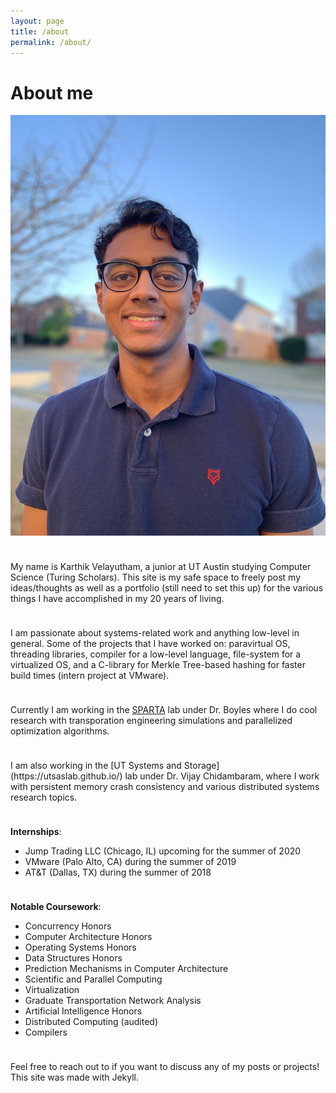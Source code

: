 ```yaml
---
layout: page
title: /about
permalink: /about/
---
```


# About me
![image](/img/profile.jpg#profile)

<hr style="height:10px; visibility:hidden;" />

My name is Karthik Velayutham, a junior at UT Austin studying Computer Science (Turing Scholars). This site is my safe space to freely post my ideas/thoughts as well as a portfolio (still need to set this up) for the various things I have accomplished in my 20 years of living. 

<hr style="height:10px; visibility:hidden;" />

I am passionate about systems-related work and anything low-level in general. Some of the projects that I have worked on: paravirtual OS, threading libraries, compiler for a low-level language, file-system for a virtualized OS, and a C-library for Merkle Tree-based hashing for faster build times (intern project at VMware).

<hr style="height:10px; visibility:hidden;" />

Currently I am working in the [SPARTA](https://github.com/spartalab) lab under Dr. Boyles where I do cool research with transporation engineering simulations and parallelized optimization algorithms. 

<hr style="height:10px; visibility:hidden;" />
I am also working in the [UT Systems and Storage](https://utsaslab.github.io/) lab under Dr. Vijay Chidambaram, where I work with persistent memory crash consistency and various distributed systems research topics. 

<hr style="height:10px; visibility:hidden;" />

**Internships**:
* Jump Trading LLC (Chicago, IL) upcoming for the summer of 2020 
* VMware (Palo Alto, CA) during the summer of 2019
* AT&T (Dallas, TX) during the summer of 2018

<hr style="height:10px; visibility:hidden;" />

**Notable Coursework**:
* Concurrency Honors
* Computer Architecture Honors
* Operating Systems Honors
* Data Structures Honors
* Prediction Mechanisms in Computer Architecture
* Scientific and Parallel Computing
* Virtualization
* Graduate Transportation Network Analysis
* Artificial Intelligence Honors
* Distributed Computing (audited)
* Compilers

<hr style="height:10px; visibility:hidden;" />

Feel free to reach out to if you want to discuss any of my posts or projects! This site was made with Jekyll.